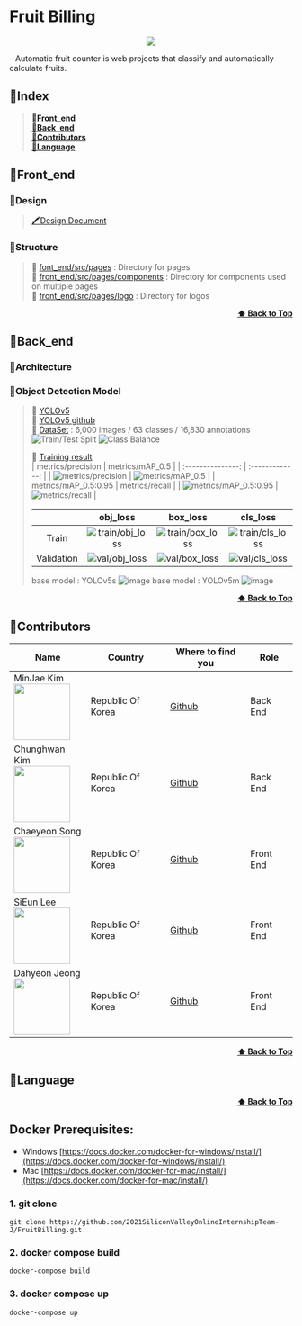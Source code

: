 # Fruit Billing
<p align="center">
  <img src="https://img.shields.io/badge/Node.js-14.15.3-blue" />
</p>
-   Automatic fruit counter is web projects that classify and automatically calculate fruits.

## 🍌Index
> <b><a href="#Front_end">🍒Front_end</a></b>  
> <b><a href="#Back_end">🍒Back_end</a></b>  
> <b><a href="#contributors">🍒Contributors</a></b>  
> <b><a href="#language">🍒Language</a></b>  


## 🍒Front_end
### 🍍Design
  > [🖍Design Document](https://www.notion.so/984e7c8ddc0a4cd1875fa445a0039524)    
  
### 🍍Structure
  > 🍏 [font_end/src/pages](./front_end/src/pages) : Directory for pages  
  > 🍏 [front_end/src/pages/components](./front_end/src/pages/components) : Directory for components used on multiple pages  
  > 🍏 [front_end/src/pages/logo](./front_end/src/pages/logo) : Directory for logos

<div align="right">
    <b><a href="#fruit-billing">⬆️ Back to Top</a></b>
</div>


## 🍒Back_end
### 🍍Architecture

  
### 🍍Object Detection Model
  > 🍏 [YOLOv5](https://pytorch.org/hub/ultralytics_yolov5/)  
  > 🍏 [YOLOv5 github](https://github.com/ultralytics/yolov5)  
  > 🍏 [DataSet](https://public.roboflow.com/object-detection/synthetic-fruit/)
  : 6,000 images / 63 classes / 16,830 annotations
  ![Train/Test Split](https://user-images.githubusercontent.com/33440010/106569267-a5140b80-6577-11eb-8731-30d9504f0fab.png)
  ![Class Balance](https://user-images.githubusercontent.com/33440010/106569786-55820f80-6578-11eb-8996-f8b72652b2f1.png)  
  > 
  > 🍏 [Training result](https://wandb.ai/mj-kim/YOLOv5?workspace=user-mj-kim)  
  > | metrics/precision | metrics/mAP_0.5 |
  > | :---------------: | :-------------: |
  > | ![metrics/precision](https://user-images.githubusercontent.com/33440010/106571339-62076780-657a-11eb-9e89-8c6f19a18a43.png) | ![metrics/mAP_0.5](https://user-images.githubusercontent.com/33440010/106571354-65025800-657a-11eb-9d32-979ffb23f6dd.png) | 
  > | metrics/mAP_0.5:0.95 | metrics/recall |
  > | ![metrics/mAP_0.5:0.95](https://user-images.githubusercontent.com/33440010/106571345-63d12b00-657a-11eb-8af9-953a01c8c4a6.png) | ![metrics/recall](https://user-images.githubusercontent.com/33440010/106571358-66338500-657a-11eb-9a23-e640ba750245.png) |
  > 
  > |     | obj_loss | box_loss | cls_loss |
  > | :-: | :------: | :------: | :------: |
  > | Train | ![train/obj_loss](https://user-images.githubusercontent.com/33440010/106573037-7ea49f00-657c-11eb-9f04-b0fd05518798.png) | ![train/box_loss](https://user-images.githubusercontent.com/33440010/106573039-7f3d3580-657c-11eb-8cb3-8a630150289c.png) | ![train/cls_loss](https://user-images.githubusercontent.com/33440010/106573034-7e0c0880-657c-11eb-96a1-0a293bf776a3.png) |
  > | Validation | ![val/obj_loss](https://user-images.githubusercontent.com/33440010/106573042-7fd5cc00-657c-11eb-883d-4de786377699.png) | ![val/box_loss](https://user-images.githubusercontent.com/33440010/106573043-806e6280-657c-11eb-8f68-a74f58fe267a.png) | ![val/cls_loss](https://user-images.githubusercontent.com/33440010/106573040-7f3d3580-657c-11eb-8846-fea9dce2e1b6.png) |
  > 
  > base model : YOLOv5s
  > ![image](https://api.wandb.ai/files/mj-kim/YOLOv5/p9ges2w3/media/images/Results_3904_0.png)
  > base model : YOLOv5m
  > ![image](https://api.wandb.ai/files/mj-kim/YOLOv5/2zf535rq/media/images/Results_3904_0.png)  


<div align="right">
    <b><a href="#fruit-billing">⬆️ Back to Top</a></b>
</div>


## 🍒Contributors
| Name | Country | Where to find you | Role |
| ---- | ------- | ----------------- | ---- |
| MinJae Kim <br /> <img src="https://avatars.githubusercontent.com/u/33440010?s=460&u=0b6b72d249309eb95a88afa55a1f954f447a88b7&v=4" width="100" />  | Republic Of Korea | [Github](https://github.com/minjae9610)| Back End |
| Chunghwan Kim <br /> <img src="https://avatars.githubusercontent.com/u/49121847?s=460&v=4" width="100" />  | Republic Of Korea | [Github](https://github.com/CH0213)| Back End |
| Chaeyeon Song <br /> <img src="https://avatars.githubusercontent.com/u/76681062?s=460&v=4" width="100" />  | Republic Of Korea | [Github](https://github.com/codus503)| Front End |
| SiEun Lee <br /> <img src="https://avatars.githubusercontent.com/u/55918978?s=460&v=4" width="100" />  | Republic Of Korea | [Github](https://github.com/LeeSiEun-0107)| Front End |
| Dahyeon Jeong <br /> <img src="https://avatars.githubusercontent.com/u/77030528?s=460&v=4" width="100" />  | Republic Of Korea | [Github](https://github.com/DahyeonJeong)| Front End |

<div align="right">
    <b><a href="#fruit-billing">⬆️ Back to Top</a></b>
</div>


## 🍒Language

<div align="right">
    <b><a href="#fruit-billing">⬆️ Back to Top</a></b>
</div>


## [](https://github.com/shpark76/docker-demo#docker-prerequisites)Docker Prerequisites:

-   Windows [https://docs.docker.com/docker-for-windows/install/](https://docs.docker.com/docker-for-windows/install/)
-   Mac [https://docs.docker.com/docker-for-mac/install/](https://docs.docker.com/docker-for-mac/install/)

### [](https://github.com/shpark76/docker-demo#1-git-clone)1\. git clone

```
git clone https://github.com/2021SiliconValleyOnlineInternshipTeam-J/FruitBilling.git
```

### [](https://github.com/shpark76/docker-demo#2-docker-compose-build-and-up)2\. docker compose build

```
docker-compose build
```

### 3\. docker compose up

```
docker-compose up
```
